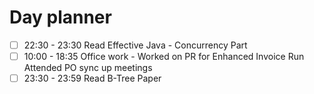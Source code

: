 

# Day planner

- [ ] 22:30 - 23:30 Read Effective Java - Concurrency Part
- [ ] 10:00 - 18:35 Office work - 
      Worked on PR for Enhanced Invoice Run
      Attended PO sync up meetings
- [ ] 23:30 - 23:59 Read B-Tree Paper
